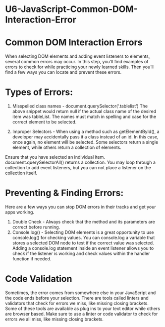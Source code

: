 # U6-JavaScript-Common-DOM-Interaction-Error
 
# Common DOM Interaction Errors
When selecting DOM elements and adding event listeners to elements, several common errors may occur. In this step, you’ll find examples of errors to check for while practicing your newly learned skills. Then you’ll find a few ways you can locate and prevent these errors.

# Types of Errors:

1. Misspelled class names - document.querySelector(‘.tablelist’) The above snippet would return null if the actual class name of the desired item was tableList. The names must match in spelling and case for the correct element to be selected.

2. Improper Selectors - When using a method such as getElementById(), a developer may accidentally pass it a class instead of an id. In this case, once again, no element will be selected. Some selectors return a single element, while others return a collection of elements.

Ensure that you have selected an individual item. document.querySelectorAll() returns a collection. You may loop through a collection to add event listeners, but you can not place a listener on the collection itself.

# Preventing & Finding Errors:

Here are a few ways you can stop DOM errors in their tracks and get your apps working.

1. Double Check - Always check that the method and its parameters are correct before running.
2. Console.log() - Selecting DOM elements is a great opportunity to use console.log() for checking values. You can console.log a variable that stores a selected DOM node to test if the correct value was selected. Adding a console.log statement inside an event listener allows you to check if the listener is working and check values within the handler function if needed.

# Code Validation

Sometimes, the error comes from somewhere else in your JavaScript and the code ends before your selection. There are tools called linters and validators that check for errors we miss, like missing closing brackets. Some of these tools are available as plug ins to your text editor while others are browser based. Make sure to use a linter or code validator to check for errors we all miss, like missing closing brackets.